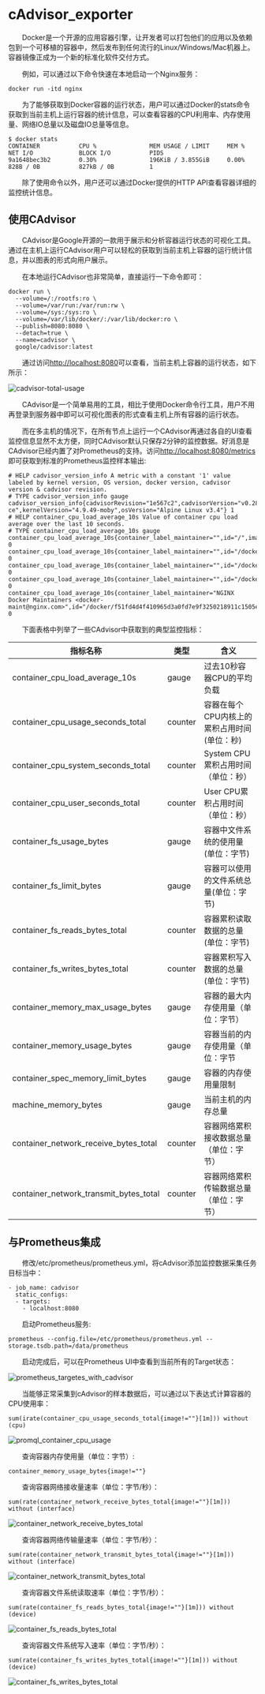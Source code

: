 # cAdvisor_exporter

　　Docker是一个开源的应用容器引擎，让开发者可以打包他们的应用以及依赖包到一个可移植的容器中，然后发布到任何流行的Linux/Windows/Mac机器上。容器镜像正成为一个新的标准化软件交付方式。

　　例如，可以通过以下命令快速在本地启动一个Nginx服务：

```
docker run -itd nginx
```

　　为了能够获取到Docker容器的运行状态，用户可以通过Docker的stats命令获取到当前主机上运行容器的统计信息，可以查看容器的CPU利用率、内存使用量、网络IO总量以及磁盘IO总量等信息。

```
$ docker stats
CONTAINER           CPU %               MEM USAGE / LIMIT     MEM %               NET I/O             BLOCK I/O           PIDS
9a1648bec3b2        0.30%               196KiB / 3.855GiB     0.00%               828B / 0B           827kB / 0B          1
```

　　除了使用命令以外，用户还可以通过Docker提供的HTTP API查看容器详细的监控统计信息。

## 使用CAdvisor

　　CAdvisor是Google开源的一款用于展示和分析容器运行状态的可视化工具。通过在主机上运行CAdvisor用户可以轻松的获取到当前主机上容器的运行统计信息，并以图表的形式向用户展示。

　　在本地运行CAdvisor也非常简单，直接运行一下命令即可：

```
docker run \
  --volume=/:/rootfs:ro \
  --volume=/var/run:/var/run:rw \
  --volume=/sys:/sys:ro \
  --volume=/var/lib/docker/:/var/lib/docker:ro \
  --publish=8080:8080 \
  --detach=true \
  --name=cadvisor \
  google/cadvisor:latest
```

　　通过访问[http://localhost:8080](http://localhost:8080/)可以查看，当前主机上容器的运行状态，如下所示：

​​![cadvisor-total-usage](assets/cadvisor-total-usage-20230802150404-1rxc2q9.png)​​

　　CAdvisor是一个简单易用的工具，相比于使用Docker命令行工具，用户不用再登录到服务器中即可以可视化图表的形式查看主机上所有容器的运行状态。

　　而在多主机的情况下，在所有节点上运行一个CAdvisor再通过各自的UI查看监控信息显然不太方便，同时CAdvisor默认只保存2分钟的监控数据。好消息是CAdvisor已经内置了对Prometheus的支持。访问[http://localhost:8080/metrics](http://localhost:8080/metrics)即可获取到标准的Prometheus监控样本输出:

```
# HELP cadvisor_version_info A metric with a constant '1' value labeled by kernel version, OS version, docker version, cadvisor version & cadvisor revision.
# TYPE cadvisor_version_info gauge
cadvisor_version_info{cadvisorRevision="1e567c2",cadvisorVersion="v0.28.3",dockerVersion="17.09.1-ce",kernelVersion="4.9.49-moby",osVersion="Alpine Linux v3.4"} 1
# HELP container_cpu_load_average_10s Value of container cpu load average over the last 10 seconds.
# TYPE container_cpu_load_average_10s gauge
container_cpu_load_average_10s{container_label_maintainer="",id="/",image="",name=""} 0
container_cpu_load_average_10s{container_label_maintainer="",id="/docker",image="",name=""} 0
container_cpu_load_average_10s{container_label_maintainer="",id="/docker/15535a1e09b3a307b46d90400423d5b262ec84dc55b91ca9e7dd886f4f764ab3",image="busybox",name="lucid_shaw"} 0
container_cpu_load_average_10s{container_label_maintainer="",id="/docker/46750749b97bae47921d49dccdf9011b503e954312b8cffdec6268c249afa2dd",image="google/cadvisor:latest",name="cadvisor"} 0
container_cpu_load_average_10s{container_label_maintainer="NGINX Docker Maintainers <docker-maint@nginx.com>",id="/docker/f51fd4d4f410965d3a0fd7e9f3250218911c1505e12960fb6dd7b889e75fc114",image="nginx",name="confident_brattain"} 0
```

　　下面表格中列举了一些CAdvisor中获取到的典型监控指标：

|指标名称|类型|含义|
| ----------------------------------------| ---------| ----------------------------------------------|
|container_cpu_load_average_10s|gauge|过去10秒容器CPU的平均负载|
|container_cpu_usage_seconds_total|counter|容器在每个CPU内核上的累积占用时间 (单位：秒)|
|container_cpu_system_seconds_total|counter|System CPU累积占用时间（单位：秒）|
|container_cpu_user_seconds_total|counter|User CPU累积占用时间（单位：秒）|
|container_fs_usage_bytes|gauge|容器中文件系统的使用量(单位：字节)|
|container_fs_limit_bytes|gauge|容器可以使用的文件系统总量(单位：字节)|
|container_fs_reads_bytes_total|counter|容器累积读取数据的总量(单位：字节)|
|container_fs_writes_bytes_total|counter|容器累积写入数据的总量(单位：字节)|
|container_memory_max_usage_bytes|gauge|容器的最大内存使用量（单位：字节）|
|container_memory_usage_bytes|gauge|容器当前的内存使用量（单位：字节|
|container_spec_memory_limit_bytes|gauge|容器的内存使用量限制|
|machine_memory_bytes|gauge|当前主机的内存总量|
|container_network_receive_bytes_total|counter|容器网络累积接收数据总量（单位：字节）|
|container_network_transmit_bytes_total|counter|容器网络累积传输数据总量（单位：字节）|

## 与Prometheus集成

　　修改/etc/prometheus/prometheus.yml，将cAdvisor添加监控数据采集任务目标当中：

```
- job_name: cadvisor
  static_configs:
  - targets:
    - localhost:8080
```

　　启动Prometheus服务:

```
prometheus --config.file=/etc/prometheus/prometheus.yml --storage.tsdb.path=/data/prometheus
```

　　启动完成后，可以在Prometheus UI中查看到当前所有的Target状态：

​​![prometheus_targetes_with_cadvisor](assets/prometheus_targetes_with_cadvisor-20230802150414-lfunchr.png)​​

　　当能够正常采集到cAdvisor的样本数据后，可以通过以下表达式计算容器的CPU使用率：

```
sum(irate(container_cpu_usage_seconds_total{image!=""}[1m])) without (cpu)
```

​​![promql_container_cpu_usage](assets/promql_container_cpu_usage-20230802150422-vdq2ko1.png)​​

　　查询容器内存使用量（单位：字节）:

```
container_memory_usage_bytes{image!=""}
```

　　查询容器网络接收量速率（单位：字节/秒）：

```
sum(rate(container_network_receive_bytes_total{image!=""}[1m])) without (interface)
```

​​![container_network_receive_bytes_total](assets/container_network_receive_bytes_total-20230802150433-8j1srl6.png)​​

　　查询容器网络传输量速率（单位：字节/秒）：

```
sum(rate(container_network_transmit_bytes_total{image!=""}[1m])) without (interface)
```

​​![container_network_transmit_bytes_total](assets/container_network_transmit_bytes_total-20230802150444-6uvs11t.png)​​

　　查询容器文件系统读取速率（单位：字节/秒）：

```
sum(rate(container_fs_reads_bytes_total{image!=""}[1m])) without (device)
```

​​![container_fs_reads_bytes_total](assets/container_fs_reads_bytes_total-20230802150453-ghyxpnl.png)​​

　　查询容器文件系统写入速率（单位：字节/秒）：

```
sum(rate(container_fs_writes_bytes_total{image!=""}[1m])) without (device)
```

​​![container_fs_writes_bytes_total](assets/container_fs_writes_bytes_total-20230802150503-y5lexo7.png)​​

　　‍
